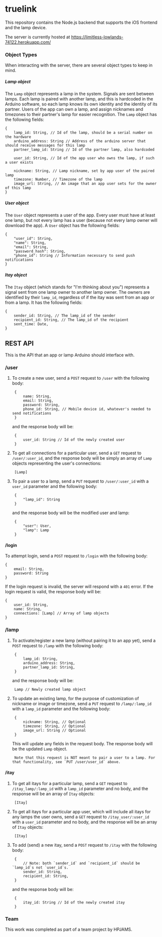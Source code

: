 # truelink

This repository contains the Node.js backend that supports the iOS frontend and the lamp device.

The server is currently hosted at https://limitless-lowlands-74122.herokuapp.com/

### Object Types
When interacting with the server, there are several object types to keep in mind.

##### Lamp object
The `Lamp` object represents a lamp in the system. Signals are sent between lamps. Each lamp is paired with another lamp, and this is hardcoded in the Arduino software, so each lamp knows its own identity and the identity of its partner. Users of the app can own a lamp, and assign nicknames and timezones to their partner's lamp for easier recognition. The `Lamp` object has the following fields:

    {
        lamp_id: String, // Id of the lamp, should be a serial number on the hardware
        arduino_address: String // Address of the arduino server that should receive messages for this lamp
        partner_lamp_id: String // Id of the partner lamp, also hardcoded
        
        user_id: String, // Id of the app user who owns the lamp, if such a user exists

        nickname: String, // Lamp nickname, set by app user of the paired lamp
        timezone: Number, // Timezone of the lamp
        image_url: String, // An image that an app user sets for the owner of this lamp
    }

##### User object
The `User` object represents a user of the app. Every user must have at least one lamp, but not every lamp has a user (because not every lamp owner will download the app). A `User` object has the following fields:

    {
        "user_id": String,
        "name": String,
        "email": String,
        "password_hash": String,
        "phone_id": String // Information necessary to send push notifications
    }

##### Itay object
The `Itay` object (which stands for "I'm thinking about you") represents a signal sent from one lamp owner to another lamp owner. The owners are identified by their `lamp_id`, regardless of if the itay was sent from an app or from a lamp. It has the following fields:

    {
        sender_id: String, // The lamp_id of the sender
        recipient_id: String, // The lamp_id of the recipient
        sent_time: Date,
    }

## REST API
This is the API that an app or lamp Arduino should interface with.

### /user
1. To create a new user, send a `POST` request to `/user` with the following body:

        {
            name: String,
            email: String,
            password: String,
            phone_id: String, // Mobile device id, whatever's needed to send notifications
        }
    
    and the response body will be:
    
        {
            user_id: String // Id of the newly created user
        }


2. To get all connections for a particular user, send a `GET` request to `/user/:user_id`, and the response body will be simply an array of `Lamp` objects representing the user's connections: 

        [Lamp]

3. To pair a user to a lamp, send a `PUT` request to `/user/:user_id` with a `user_id` parameter and the following body:

        {
            "lamp_id": String
        }
    and the response body will be the modified user and lamp:
    
        {
    		"user": User,
    		"lamp": Lamp
		}

#### /login
To attempt login, send a `POST` request to `/login` with the following body:
    
    {
        email: String,
        password: String
    }
    
If the login request is invalid, the server will respond with a `401` error. If the login request is valid, the response body will be:

    {
        user_id: String,
        name: String,
        connections: [Lamp] // Array of lamp objects
    }
    
### /lamp

1. To activate/register a new lamp (without pairing it to an app yet), send a `POST` request to `/lamp` with the following body: 

        {
            lamp_id: String,
            arduino_address: String,
            partner_lamp_id: String,
        }
        
    and the response body will be:

        Lamp // Newly created lamp object
        
2. To update an existing lamp, for the purpose of customization of nickname or image or timezone, send a `PUT` request to `/lamp/:lamp_id` with a `lamp_id` parameter and the following body:
    
        {
            nickname: String, // Optional
            timezone: String, // Optional
            image_url: String // Optional
        }

    This will update any fields in the request body. The response body will be the updated `Lamp` object.

		Note that this request is NOT meant to pair a user to a lamp. For that functionality, see `PUT /user/user_id` above.

#### /itay
1. To get all itays for a particular lamp, send a `GET` request to `/itay_lamp/:lamp_id` with a `lamp_id` parameter and no body, and the response will be an array of `Itay` objects:
    
        [Itay]

2. To get all itays for a particular app user, which will include all itays for any lamps the user owns, send a `GET` request to `/itay_user/:user_id` with a `user_id` parameter and no body, and the response will be an array of `Itay` objects:

        [Itay]

3. To add (send) a new itay, send a `POST` request to `/itay` with the following body:

        {
            // Note: both `sender_id` and `recipient_id` should be `lamp_id`s not `user_id`s.
            sender_id: String, 
            recipient_id: String,
        }

    and the response body will be:
    
        {
            itay_id: String // Id of the newly created itay
        }

### Team
This work was completed as part of a team project by HPJAMS.








